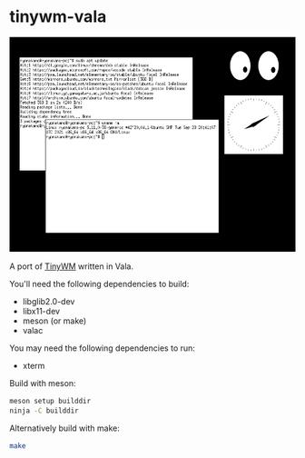 # tinywm-vala
![screenshot](screenshot.png)

A port of [TinyWM](https://github.com/mackstann/tinywm) written in Vala.

You'll need the following dependencies to build:

* libglib2.0-dev
* libx11-dev
* meson (or make)
* valac

You may need the following dependencies to run:

* xterm

Build with meson:

```bash
meson setup builddir
ninja -C builddir
```

Alternatively build with make:

```bash
make
```
